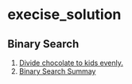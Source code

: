 # execise_solution
## Binary Search
1. [Divide chocolate to kids evenly.](https://github.com/WangXinYiNiu/execise_solution/blob/main/chocolate%20question.md)
2. [Binary Search Summay](https://github.com/WangXinYiNiu/execise_solution/blob/main/Binary%20Search%20Summary)
